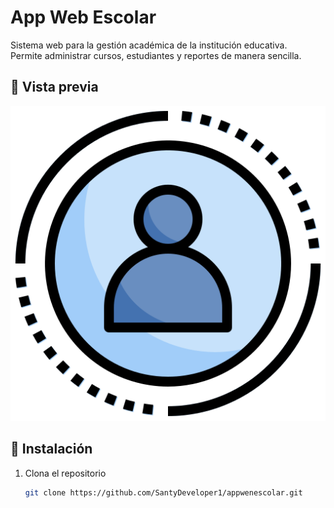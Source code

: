 # App Web Escolar

Sistema web para la gestión académica de la institución educativa.  
Permite administrar cursos, estudiantes y reportes de manera sencilla.  

## 📸 Vista previa

![Vista previa](https://github.com/SantyDeveloper1/appwenescolar/blob/main/public/images/default.png?raw=true)

## 🚀 Instalación

1. Clona el repositorio  
   ```bash
   git clone https://github.com/SantyDeveloper1/appwenescolar.git
